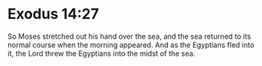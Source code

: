 # Exodus 14:27

So Moses stretched out his hand over the sea, and the sea returned to its normal course when the morning appeared. And as the Egyptians fled into it, the Lord threw the Egyptians into the midst of the sea.
